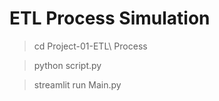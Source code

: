 # ETL Process Simulation

> cd Project-01-ETL\ Process

> python script.py

> streamlit run Main.py
